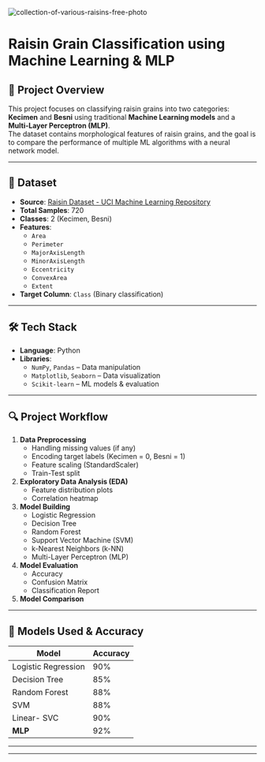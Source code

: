 

   ![collection-of-various-raisins-free-photo](https://github.com/user-attachments/assets/c5423efe-6182-4e08-8c33-d61023855b97)




# Raisin Grain Classification using Machine Learning & MLP

## 📌 Project Overview
This project focuses on classifying raisin grains into two categories: **Kecimen** and **Besni** using traditional **Machine Learning models** and a **Multi-Layer Perceptron (MLP)**.  
The dataset contains morphological features of raisin grains, and the goal is to compare the performance of multiple ML algorithms with a neural network model.

---

## 📂 Dataset
- **Source**: [Raisin Dataset - UCI Machine Learning Repository](https://archive.ics.uci.edu/ml/datasets/Raisin+Dataset)
- **Total Samples**: 720
- **Classes**: 2 (Kecimen, Besni)
- **Features**:
  - `Area`
  - `Perimeter`
  - `MajorAxisLength`
  - `MinorAxisLength`
  - `Eccentricity`
  - `ConvexArea`
  - `Extent`
- **Target Column**: `Class` (Binary classification)

---

## 🛠 Tech Stack
- **Language**: Python
- **Libraries**:
  - `NumPy`, `Pandas` – Data manipulation
  - `Matplotlib`, `Seaborn` – Data visualization
  - `Scikit-learn` – ML models & evaluation
  

---

## 🔍 Project Workflow
1. **Data Preprocessing**
   - Handling missing values (if any)
   - Encoding target labels (Kecimen = 0, Besni = 1)
   - Feature scaling (StandardScaler)
   - Train-Test split
2. **Exploratory Data Analysis (EDA)**
   - Feature distribution plots
   - Correlation heatmap
3. **Model Building**
   - Logistic Regression
   - Decision Tree
   - Random Forest
   - Support Vector Machine (SVM)
   - k-Nearest Neighbors (k-NN)
   - Multi-Layer Perceptron (MLP)
4. **Model Evaluation**
   - Accuracy
   - Confusion Matrix
   - Classification Report
5. **Model Comparison**

---

## 🧠 Models Used & Accuracy
| Model               | Accuracy |
|---------------------|----------|
| Logistic Regression | 90%      |
| Decision Tree       | 85%      |
| Random Forest       | 88%      |
| SVM                 | 88%      |
| Linear- SVC         | 90%      |
| **MLP**             | 92%      |



---






---




